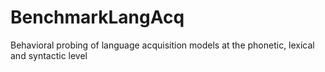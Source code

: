 # BenchmarkLangAcq
Behavioral probing of language acquisition models at the phonetic, lexical and syntactic level

